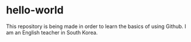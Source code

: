 # hello-world
This repository is being made in order to learn the basics of using Github.
I am an English teacher in South Korea.
